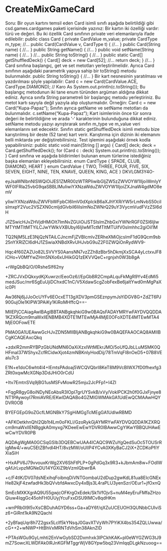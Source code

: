 # CreateMixGameCard

Soru: Bir oyun kartını temsil eden Card isimli sınıfı aşağıda belirtildiği gibi csd.games.cardgames paketi
içerisinde yazınız:
Bir kartın iki özelliği vardır: türü ve değeri. Bu iki özellik Card sınıfının private veri elemanlarıyla ifade
edilebilir:
public class Card
{
private CardValue m_value;
private CardType m_type;
//...
public Card(CardValue v, CardType t)
{
//...
}
public Card(String name)
{
//...
}
public String getName()
{
//...
}
public void setName(String name)
{
//...
}
//...
public String toString()
{
//...
}
public static Card[] getShuffledDeck()
{
Card[] deck = new Card[52];
//...
return deck;
}
//…
}
Card sınıfına başlangıç, get ve set metotları yerleştirilmelidir. Ayrıca Card sınıfının aşağıdaki parametrik yapıya
sahip bir toString() metodu bulunmalıdır.
public String toString()
{
//...
}
Bir kart nesnesinin yaratılması ve yazdırılması şöyle yapılabilir:
Card c = new Card(CardValue.ACE, CardType.DIAMOND); // Karo As
System.out.println(c.toString());
Bu başlangıç metodunun iki tane enum türünden argüman aldığına dikkat ediniz. Ayrıca sınıfa String parametreli
bir başlangıç metodu yerleştiriniz. Bu metot kartı sayıyla değil yazıyla alıp oluşturmalıdır. Örneğin:
Card c = new Card(“Kupa-Papaz”);
Sınıfın ayrıca getName ve setName metotları da bulunmalıdır.
c.setName(“Kupa-Papaz”);
Kart isimlerinin önce tür sonra değeri ile belirtildiğine ve arada ‘-‘ karakterinin bulunduğuna dikkat ediniz.
setName metodu yazıyı ayrıştırarak sınıfın m_type ve m_value veri elemanlarını set edecektir.
Sınıfın static getShuffledDeck isimli metodu bize karıştırılmış bir deste (52 tane) kart verir. Karıştırma için
dizinin iki elemanını belli miktarda yer değiştirebilirsiniz. Test işlemini aşağıdaki örnek kodla yapabilirsiniz:
public static void main(String [] args)
{
Card[] deck;
deck = Card.getShuffledDeck();
for (Card c : deck)
System.out.println(c.toString());
}
Card sınıfına ve aşağıda bildirimleri bulunan enum türlerine istediğiniz başka elemanları ekleyebilirsiniz.
enum CardType
{
SPADE, CLUB, DIAMOND, HEART
}
enum CardValue
{
TWO, THREE, FOUR, FIVE, SIX, SEVEN, EIGHT, NINE, TEN, KNAVE, QUEEN, KING, ACE
}
DKVLGM3Y4O-

eyJsaWNlbnNlSWQiOiJES1ZMR00zWTRPIiwibGljZW5zZWVOYW1lIjoiWmlyYWF0IFRla25vbG9qaSBBLlMuIiwiYXNzaWduZWVOYW1lIjoiZXJnaW4gdMO8emV

yIiwiYXNzaWduZWVFbWFpbCI6ImV0dXplckB6aXJhYXRiYW5rLmNvbS50ciIsImxpY2Vuc2VSZXN0cmljdGlvbiI6IiIsImNoZWNrQ29uY3VycmVudFVzZSI6dH

J1ZSwicHJvZHVjdHMiOlt7ImNvZGUiOiJSTSIsImZhbGxiYWNrRGF0ZSI6IjIwMTYtMTItMTYiLCJwYWlkVXBUbyI6IjIwMTctMTItMTUifV0sImhhc2giOiI1M

TQ2NjM5LzE3NjQzNTAiLCJncmFjZVBlcmlvZERheXMiOjcsImF1dG9Qcm9sb25nYXRlZCI6dHJ1ZSwiaXNBdXRvUHJvbG9uZ2F0ZWQiOnRydWV9-

Hqc4f60ZAZUo82LSVVYS0AansNN7vzZZh8zBbr5hDkmjXxSCA4yLctxvJF8iCHo+V0MfYwZHm5NXo6xUHikGQ1zEKVVQeC+rgnjxh0W3b8gA

+rWgQbBQ/O/0RsheSIf62ny

+ZRCJVxDQkxydKjXuwrzr/EeoOz6//EpGbBR2CmpALquFkMgR9Yv4EdMi5medJSuc/mr6SgEuUjiDChxdC1nC/V5XdawScgZobFexBe6jaltYwd0mMgPaXic0PI

Aw36Nj6jJJoOcUYFv6EOcxET13gXDV3pmGSEznpymJsYiDGV8G+ZdZT6PJ90GujOIe1KIPW3PAiKy1KiRoMHffcQ==-

MIIEPjCCAiagAwIBAgIBBTANBgkqhkiG9w0BAQsFADAYMRYwFAYDVQQDDA1KZXRQcm9maWxlIENBMB4XDTE1MTEwMjA4MjE0OFoXDTE4MTEwMTA4MjE0OFowETE

PMA0GA1UEAwwGcHJvZDN5MIIBIjANBgkqhkiG9w0BAQEFAAOCAQ8AMIIBCgKCAQEAxcQkq

+zdxlR2mmRYBPzGbUNdMN6OaXiXzxIWtMEkrJMO/5oUfQJbLLuMSMK0QHFmaI37WShyxZcfRCidwXjot4zmNBKnlyHodDij/78TmVqFl8nOeD5+07B8VEaIu7c3

E1N+e1doC6wht4I4+IEmtsPAdoaj5WCQVQbrI8KeT8M9VcBIWX7fD0fhexfg3ZRt0xqwMcXGNp3DdJHiO0rCdU

+Itv7EmtnSVq9jBG1usMSFvMowR25mju2JcPFp1+I4ZI

+FqgR8gyG8oiNDyNEoAbsR3lOpI7grUYSvkB/xVy/VoklPCK2h0f0GJxFjnye8NT1PAywoyl7RmiAVRE/EKwIDAQABo4GZMIGWMAkGA1UdEwQCMAAwHQYDVR0OB

BYEFGEpG9oZGcfLMGNBkY7SgHiMGgTcMEgGA1UdIwRBMD

+AFKOetkhnQhI2Qb1t4Lm0oFKLl/GzoRykGjAYMRYwFAYDVQQDDA1KZXRQcm9maWxlIENBggkA0myxg7KDeeEwEwYDVR0lBAwwCgYIKwYBBQUHAwEwCwYDVR0PB

AQDAgWgMA0GCSqGSIb3DQEBCwUAA4ICAQC9WZuYgQedSuOc5TOUSrRigMw4/+wuC5EtZBfvdl4HT/8vzMW/oUlIP4YCvA0XKyBaCJ2iX+ZCDKoPfiYXiaSiH

+HxAPV6J79vvouxKrWg2XV6ShFtPLP+0gPdGq3x9R3+kJbmAm8w+FOdlWqAfJrLvpzMGNeDU14YGXiZ9bVzmIQbwrBA

+c/F4tlK/DV07dsNExihqFoibnqDiVNTGombaU2dDup2gwKdL81ua8EIcGNExHe82kjF4zwfadHk3bQVvbfdAwxcDy4xBjs3L4raPLU3yenSzr/OEur1+jfOxnQ

SmEcMXKXgrAQ9U55gwjcOFKrgOxEdek/Sk1VfOjvS+nuM4eyEruFMfaZHzoQiuw4IqgGc45ohFH0UUyjYcuFxxDSU9lMCv8qdHKm

+wnPRb0l9l5vXsCBDuhAGYD6ss+Ga+aDY6f/qXZuUCEUOH3QUNbbCUlviSz6+GiRnt1kA9N2Qachl

+2yBfaqUqr8h7Z2gsx5LcIf5kYNsqJ0GavXTVyWh7PYiKX4bs354ZQLUwwa/cG++2+wNWP+HtBhVxMRNTdVhSm38AknZlD

+PTAsWGu9GyLmhti2EnVwGybSD2Dxmhxk3IPCkhKAK+pl0eWYGZWG3tJ9mZ7SowcXLWDFAk0lRJnKGFMTggrWjV8GYpw5bq23VmIqqDLgkNzuoog==
